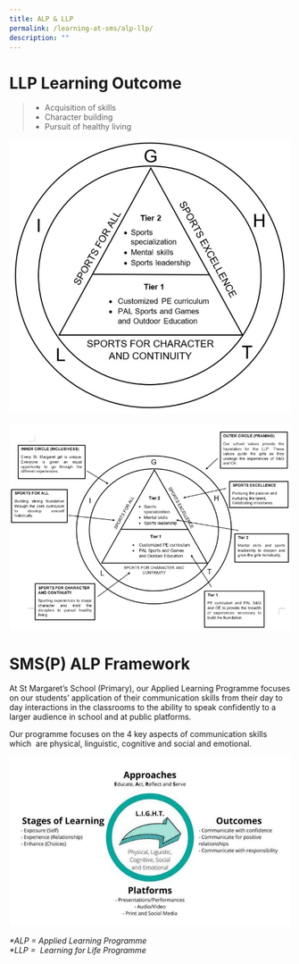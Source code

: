 ```yaml
---
title: ALP & LLP
permalink: /learning-at-sms/alp-llp/
description: ""
---
```

  
# LLP Learning Outcome


> *   Acquisition of skills
> *   Character building
> *   Pursuit of healthy living

   

![ALP LLP 01.jpg](/images/ALP%20LLP%2001.jpg)  

![ALP LLP 02.jpg](/images/ALP%20LLP%2002.jpg)

  

  

# SMS(P) ALP Framework
  

At St Margaret’s School (Primary), our Applied Learning Programme focuses on our students’ application of their communication skills from their day to day interactions in the classrooms to the ability to speak confidently to a larger audience in school and at public platforms. 

  

Our programme focuses on the 4 key aspects of communication skills which  are physical, linguistic, cognitive and social and emotional.

  

![ALP diagram.jpg](/images/ALP%20diagram.jpg)  

_\*ALP = Applied Learning Programme  
\*LLP =  Learning for Life Programme_
